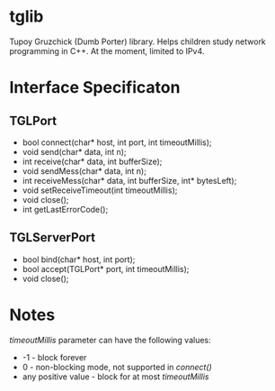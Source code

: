 tglib
==
Tupoy Gruzchick (Dumb Porter) library. Helps children study network programming in C++.
At the moment, limited to IPv4.


Interface Specificaton
==

TGLPort
--

 - bool connect(char* host, int port, int timeoutMillis);
 - void send(char* data, int n);
 - int receive(char* data, int bufferSize);
 - void sendMess(char* data, int n);
 - int receiveMess(char* data, int bufferSize, int* bytesLeft);
 - void setReceiveTimeout(int timeoutMillis);
 - void close();
 - int getLastErrorCode();

TGLServerPort
--

 - bool bind(char* host, int port);
 - bool accept(TGLPort* port, int timeoutMillis);
 - void close();

Notes
==

_timeoutMillis_ parameter can have the following values:
 - -1 - block forever
 - 0 - non-blocking mode, not supported in _connect()_
 - any positive value - block for at most _timeoutMillis_


 
